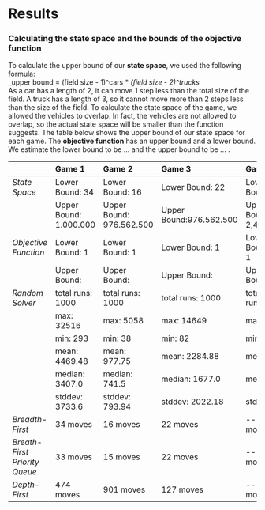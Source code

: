 # Results
### Calculating the state space and the bounds of the objective function
To calculate the upper bound of our **state space**, we used the following formula:  
  _upper bound = (field size - 1)^cars * _(field size - 2)^trucks_  
  As a car has a length of 2, it can move 1 step less than the total size of the
field. A truck has a length of 3, so it cannot move more than 2 steps less than
the size of the field.
  To calculate the state space of the game, we allowed the vehicles to overlap. In
fact, the vehicles are not allowed to overlap, so the actual state space will be
smaller than the function suggests. The table below shows the upper bound of our
state space for each game.
  The **objective function** has an upper bound and a lower bound. We estimate the
lower bound to be ... and the upper bound to be ... .




||Game 1|Game 2|Game 3|Game 4|Game 5|Game 6|Game 7|
|---| :--- | :--- | :---| :---| :---| :---| :---|
|_State Space_|Lower Bound: 34|Lower Bound: 16|Lower Bound: 22|Lower Bound: |Lower Bound: |Lower Bound: |Lower Bound: |
||Upper Bound: 1.000.000|Upper Bound: 976.562.500|Upper Bound:976.562.500|Upper Bound: 2,43E18|Upper Bound:2,12E21|Upper Bound: 1,04E23 |Upper Bound:1,31E44|
|_Objective Function_|Lower Bound: 1|Lower Bound: 1|Lower Bound: 1|Lower Bound: 1|Lower Bound: 1|Lower Bound: 1|Lower Bound: 1|
||Upper Bound: |Upper Bound: |Upper Bound: |Upper Bound: |Upper Bound: |Upper Bound: |Upper Bound: |
|_Random Solver_|total runs: 1000|total runs: 1000|total runs: 1000|total runs: 0|total runs: 0|total runs: 0|total runs: 0|
||max: 32516|max: 5058|max: 14649|max: |max: |max: |max: |
||min: 293|min: 38|min: 82|min: |min: |min: |min: |
||mean: 4469.48|mean: 977.75|mean: 2284.88|mean: |mean: |mean: |mean: |
||median: 3407.0|median: 741.5|median: 1677.0|median: |median: |median: |median: |
||stddev: 3733.6|stddev: 793.94|stddev: 2022.18|stddev: |stddev: |stddev: |stddev: |
|_Breadth-First_|34 moves|16 moves|22 moves|-- moves|-- moves|-- moves|-- moves|
|_Breath-First Priority Queue_|33 moves|15 moves|22 moves|-- moves|-- moves|-- moves|-- moves|
|_Depth-First_|474 moves|901 moves|127 moves|-- moves|-- moves|-- moves|-- moves|
